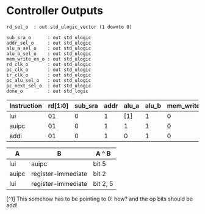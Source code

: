 # Controller Outputs

```
rd_sel_o  : out std_ulogic_vector (1 downto 0)

sub_sra_o      : out std_ulogic
addr_sel_o     : out std_ulogic
alu_a_sel_o    : out std_ulogic
alu_b_sel_o    : out std_ulogic
mem_write_en_o : out std_ulogic
rd_clk_o       : out std_ulogic
pc_clk_o       : out std_ulogic
ir_clk_o       : out std_ulogic
pc_alu_sel_o   : out std_ulogic
pc_next_sel_o  : out std_ulogic
done_o         : out std_logic
```

| Instruction | rd[1:0] | sub_sra | addr | alu_a | alu_b | mem_write_en | rd_clk | pc_clk | ir_clk | pc_alu | pc_next | done |
| ----------- | ------- | ------- | ---- | ----- | ----- | ------------ | ------ | ------ | ------ | ------ | ------- | ---- |
| lui         | 01      | 0       | 1    | [1]   | 1     | 0            | dr     | dr     | dr     | 1      | 0       | 0    |
| auipc       | 01      | 0       | 1    | 1     | 1     | 0            | dr     | dr     | dr     | 0      | 0       | 0    |
| addi        | 01      | 0       | 1    | 0     | 1     | 0            | dr     | dr     | dr     | 1      | 0       | 0    |

| A     | B                  | A ^ B    |
| ----- | ------------------ | -------- |
| lui   | auipc              | bit 5    | -- LUI is just immediate
| auipc | register-immediate | bit 2    |
| lui   | register-immediate | bit 2, 5 |

[^1] This somehow has to be pointing to 0! how? and the op bits should be add!

